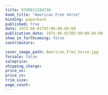 ```yaml
---
title: 9780811204736
book_title: "American Free Verse"
binding: paperback
published: true
date: 1973-06-01T05:00:00-04:00
publication_date: 1973-06-01T05:00:00-04:00
show_in_forthcoming: false
contributors:

cover_image_path: American_Free_Verse.jpg
forsale: false
saleprice:
shipping_charge:
price_us:
price_cn:
trim_size:
page_count:
---
```


